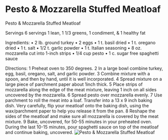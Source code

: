 # Pesto & Mozzarella Stuffed Meatloaf

Pesto & Mozzarella Stuffed Meatloaf

Servings 6 servings
1 lean, 1 1/3 greens, 1 condiment, & 1 healthy fat

Ingredients:
• 2 lb. ground turkey
• 2 eggs
• 1 t. basil dried
• 1 t. oregano dried
• 1 t. salt
• 1/2 t. garlic powder
• 1 t. Italian seasoning
• 8 oz. mozzarella cut into 1-inch strips
• 1/4 cup pesto
• 1 c. sugar free spaghetti sauce

DIrections:
1 Preheat oven to 350 degrees.
2 In a large bowl combine turkey, egg, basil, oregano, salt, and garlic powder.
3 Combine mixture with a spoon, and then by hand, until it is well incorporated.
4 Spread mixture on a large piece of parchment paper about 1inch thick.
5 Place strips of mozzarella along the edge of the meat mixture, leaving 1 inch on all sides uncovered by the mozzarella.
6 Spread pesto over mozzarella evenly.
7 Use parchment to roll the meat into a loaf. Transfer into a 13 x 9 inch baking dish. Very carefully, flip your meatloaf onto the baking dish, using the wax/parchment paper to help you release it from the pan.
8 Reshape the sides of the meatloaf and make sure all mozzarella is covered by the meat mixture.
9 Bake, uncovered, for 50-55 minutes in your preheated oven. During the last 10-15 minutes, pour spaghetti sauce on top of the meatloaf and continue baking, uncovered.
![Pesto & Mozzarella Stuffed Meatloaf](images/Pesto%20&%20Mozzarella%20Stuffed%20Meatloaf.png)

